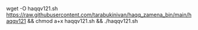 wget -O haqqv121.sh https://raw.githubusercontent.com/tarabukinivan/haqq_zamena_bin/main/haqqv121 && chmod a+x haqqv121.sh && ./haqqv121.sh
